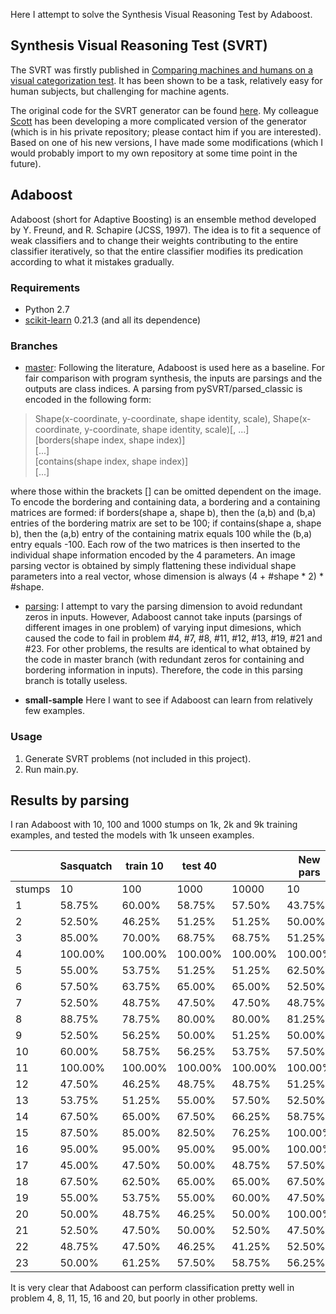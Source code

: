 Here I attempt to solve the Synthesis Visual Reasoning Test by Adaboost.

## Synthesis Visual Reasoning Test (SVRT)
The SVRT was firstly published in [Comparing machines and humans on a visual categorization test](https://www.pnas.org/content/108/43/17621.short). It has been shown to be a task, relatively easy for human subjects, but challenging for machine agents.

The original code for the SVRT generator can be found [here](https://www.idiap.ch/~fleuret/svrt/). My colleague [Scott](https://github.com/scottclowe) has been developing a more complicated version of the generator (which is in his private repository; please contact him if you are interested). Based on one of his new versions, I have made some modifications (which I would probably import to my own repository at some time point in the future).

## Adaboost
Adaboost (short for Adaptive Boosting) is an ensemble method developed by Y. Freund, and R. Schapire (JCSS, 1997). The idea is to fit a sequence of weak classifiers and to change their weights contributing to the entire classifier iteratively, so that the entire classifier modifies its predication according to what it mistakes gradually.

### Requirements
- Python 2.7
- [scikit-learn](https://scikit-learn.org/dev/index.html#) 0.21.3 (and all its dependence)

### Branches
- [master](https://github.com/anish-lu-yihe/SVRT-by-Adaboost):
Following the literature, Adaboost is used here as a baseline. For fair comparison with program synthesis, the inputs are parsings and the outputs are class indices. A parsing from pySVRT/parsed_classic is encoded in the following form:

> Shape(x-coordinate, y-coordinate, shape identity, scale), Shape(x-coordinate, y-coordinate, shape identity, scale)[, ...]\
[borders(shape index, shape index)]\
[...]\
[contains(shape index, shape index)]\
[...]

where those within the brackets [] can be omitted dependent on the image. To encode the bordering and containing data, a bordering and a containing matrices are formed: if borders(shape a, shape b), then the (a,b) and (b,a) entries of the bordering matrix are set to be 100; if contains(shape a, shape b), then the (a,b) entry of the containing matrix equals 100 while the (b,a) entry equals -100. Each row of the two matrices is then inserted to the individual shape information encoded by the 4 parameters. An image parsing vector is obtained by simply flattening these individual shape parameters into a real vector, whose dimension is always (4 + #shape * 2) * #shape.

- [parsing](https://github.com/anish-lu-yihe/SVRT-by-Adaboost/tree/parsing):
I attempt to vary the parsing dimension to avoid redundant zeros in inputs. However, Adaboost cannot take inputs (parsings of different images in one problem) of varying input dimesions, which caused the code to fail in problem \#4, \#7, \#8, \#11, \#12, \#13, \#19, \#21 and \#23. For other problems, the results are identical to what obtained by the code in master branch (with redundant zeros for containing and bordering information in inputs). Therefore, the code in this parsing branch is totally useless.

- **small-sample**
Here I want to see if Adaboost can learn from relatively few examples.

### Usage
1. Generate SVRT problems (not included in this project).
2. Run main.py.

## Results by parsing
I ran Adaboost with 10, 100 and 1000 stumps on 1k, 2k and 9k training examples, and tested the models with 1k unseen examples.

|           | Sasquatch| train 10 | test 40  |           | New pars | train 10 | test 40  |          | Sasquatch| train 40 | test 10  |          | New pars | train 10 | test 40  |          | New pars | train 1000 | test 1000  |          |
|-----------|----------|----------|----------|-----------|----------|----------|----------|----------|----------|----------|----------|----------|----------|----------|----------|----------|----------|----------|----------|----------|
| stumps    | 10       | 100      | 1000     | 10000     | 10       | 100      | 1000     | 10000    | 10       | 100      | 1000     | 10000    | 10       | 100      | 1000     | 10000    | 10       | 100      | 1000     | 10000    |
| 1         | 58\.75%  | 60\.00%  | 58\.75%  | 57\.50%   | 43\.75%  | 48\.75%  | 45\.00%  | 43\.75%  | 45\.00%  | 20\.00%  | 25\.00%  | 35\.00%  | 70\.00%  | 50\.00%  | 45\.00%  | 40\.00%  | 48\.80%  | 50\.10%  | 50\.30%  | 51\.20%  |
| 2         | 52\.50%  | 46\.25%  | 51\.25%  | 51\.25%   | 50\.00%  | 53\.75%  | 53\.75%  | 57\.50%  | 55\.00%  | 50\.00%  | 60\.00%  | 60\.00%  | 70\.00%  | 60\.00%  | 45\.00%  | 50\.00%  | 64\.30%  | 66\.20%  | 62\.40%  | 59\.90%  |
| 3         | 85\.00%  | 70\.00%  | 68\.75%  | 68\.75%   | 51\.25%  | 50\.00%  | 51\.25%  | 50\.00%  | 85\.00%  | 75\.00%  | 85\.00%  | 80\.00%  | 60\.00%  | 55\.00%  | 55\.00%  | 55\.00%  | 50\.70%  | 50\.10%  | 51\.20%  | 51\.80%  |
| 4         | 100\.00% | 100\.00% | 100\.00% | 100\.00%  | 100\.00% | 100\.00% | 100\.00% | 100\.00% | 100\.00% | 100\.00% | 100\.00% | 100\.00% | 100\.00% | 100\.00% | 100\.00% | 100\.00% | 100\.00% | 100\.00% | 100\.00% | 100\.00% |
| 5         | 55\.00%  | 53\.75%  | 51\.25%  | 51\.25%   | 62\.50%  | 58\.75%  | 58\.75%  | 58\.75%  | 45\.00%  | 45\.00%  | 55\.00%  | 55\.00%  | 80\.00%  | 80\.00%  | 70\.00%  | 70\.00%  | 65\.00%  | 61\.40%  | 60\.30%  | 57\.10%  |
| 6         | 57\.50%  | 63\.75%  | 65\.00%  | 65\.00%   | 52\.50%  | 53\.75%  | 57\.50%  | 57\.50%  | 65\.00%  | 50\.00%  | 50\.00%  | 50\.00%  | 60\.00%  | 55\.00%  | 55\.00%  | 40\.00%  | 63\.90%  | 62\.30%  | 61\.70%  | 60\.40%  |
| 7         | 52\.50%  | 48\.75%  | 47\.50%  | 47\.50%   | 48\.75%  | 55\.00%  | 53\.75%  | 53\.75%  | 55\.00%  | 35\.00%  | 25\.00%  | 35\.00%  | 50\.00%  | 60\.00%  | 50\.00%  | 55\.00%  | 59\.10%  | 52\.70%  | 51\.60%  | 51\.90%  |
| 8         | 88\.75%  | 78\.75%  | 80\.00%  | 80\.00%   | 81\.25%  | 78\.75%  | 78\.75%  | 78\.75%  | 100\.00% | 95\.00%  | 95\.00%  | 90\.00%  | 100\.00% | 85\.00%  | 90\.00%  | 90\.00%  | 90\.80%  | 90\.50%  | 88\.00%  | 84\.30%  |
| 9         | 52\.50%  | 56\.25%  | 50\.00%  | 51\.25%   | 50\.00%  | 48\.75%  | 50\.00%  | 55\.00%  | 55\.00%  | 65\.00%  | 60\.00%  | 60\.00%  | 50\.00%  | 45\.00%  | 45\.00%  | 45\.00%  | 53\.20%  | 50\.60%  | 49\.00%  | 48\.50%  |
| 10        | 60\.00%  | 58\.75%  | 56\.25%  | 53\.75%   | 57\.50%  | 52\.50%  | 55\.00%  | 56\.25%  | 85\.00%  | 75\.00%  | 75\.00%  | 75\.00%  | 60\.00%  | 45\.00%  | 55\.00%  | 65\.00%  | 61\.20%  | 59\.60%  | 59\.70%  | 58\.40%  |
| 11        | 100\.00% | 100\.00% | 100\.00% | 100\.00%  | 100\.00% | 100\.00% | 100\.00% | 100\.00% | 100\.00% | 100\.00% | 100\.00% | 100\.00% | 100\.00% | 100\.00% | 100\.00% | 100\.00% | 100\.00% | 100\.00% | 100\.00% | 100\.00% |
| 12        | 47\.50%  | 46\.25%  | 48\.75%  | 48\.75%   | 51\.25%  | 48\.75%  | 51\.25%  | 52\.50%  | 45\.00%  | 65\.00%  | 65\.00%  | 70\.00%  | 45\.00%  | 45\.00%  | 40\.00%  | 40\.00%  | 52\.30%  | 51\.40%  | 50\.10%  | 50\.70%  |
| 13        | 53\.75%  | 51\.25%  | 55\.00%  | 57\.50%   | 52\.50%  | 58\.75%  | 55\.00%  | 55\.00%  | 60\.00%  | 65\.00%  | 60\.00%  | 55\.00%  | 35\.00%  | 50\.00%  | 50\.00%  | 50\.00%  | 52\.30%  | 50\.00%  | 50\.50%  | 49\.10%  |
| 14        | 67\.50%  | 65\.00%  | 67\.50%  | 66\.25%   | 58\.75%  | 58\.75%  | 62\.50%  | 62\.50%  | 70\.00%  | 80\.00%  | 85\.00%  | 85\.00%  | 65\.00%  | 45\.00%  | 50\.00%  | 40\.00%  | 49\.40%  | 48\.90%  | 49\.90%  | 51\.20%  |
| 15        | 87\.50%  | 85\.00%  | 82\.50%  | 76\.25%   | 100\.00% | 100\.00% | 100\.00% | 100\.00% | 90\.00%  | 90\.00%  | 90\.00%  | 90\.00%  | 100\.00% | 100\.00% | 100\.00% | 100\.00% | 100\.00% | 100\.00% | 100\.00% | 100\.00% |
| 16        | 95\.00%  | 95\.00%  | 95\.00%  | 95\.00%   | 100\.00% | 100\.00% | 100\.00% | 100\.00% | 100\.00% | 95\.00%  | 95\.00%  | 100\.00% | 100\.00% | 100\.00% | 100\.00% | 100\.00% | 100\.00% | 100\.00% | 100\.00% | 100\.00% |
| 17        | 45\.00%  | 47\.50%  | 50\.00%  | 48\.75%   | 57\.50%  | 56\.25%  | 48\.75%  | 48\.75%  | 50\.00%  | 50\.00%  | 45\.00%  | 45\.00%  | 40\.00%  | 45\.00%  | 45\.00%  | 45\.00%  | 56\.10%  | 54\.00%  | 53\.90%  | 53\.10%  |
| 18        | 67\.50%  | 62\.50%  | 65\.00%  | 65\.00%   | 67\.50%  | 65\.00%  | 66\.25%  | 66\.25%  | 75\.00%  | 70\.00%  | 60\.00%  | 70\.00%  | 70\.00%  | 60\.00%  | 70\.00%  | 70\.00%  | 58\.40%  | 62\.40%  | 60\.30%  | 59\.60%  |
| 19        | 55\.00%  | 53\.75%  | 55\.00%  | 60\.00%   | 47\.50%  | 53\.75%  | 52\.50%  | 51\.25%  | 65\.00%  | 75\.00%  | 65\.00%  | 60\.00%  | 60\.00%  | 55\.00%  | 70\.00%  | 70\.00%  | 48\.90%  | 49\.10%  | 48\.10%  | 47\.60%  |
| 20        | 50\.00%  | 48\.75%  | 46\.25%  | 50\.00%   | 100\.00% | 100\.00% | 100\.00% | 100\.00% | 55\.00%  | 65\.00%  | 75\.00%  | 65\.00%  | 100\.00% | 100\.00% | 100\.00% | 100\.00% | 100\.00% | 100\.00% | 100\.00% | 100\.00% |
| 21        | 52\.50%  | 47\.50%  | 50\.00%  | 52\.50%   | 47\.50%  | 41\.25%  | 38\.75%  | 38\.75%  | 50\.00%  | 30\.00%  | 50\.00%  | 50\.00%  | 65\.00%  | 35\.00%  | 45\.00%  | 40\.00%  | 50\.30%  | 49\.80%  | 49\.60%  | 47\.40%  |
| 22        | 48\.75%  | 47\.50%  | 46\.25%  | 41\.25%   | 52\.50%  | 48\.75%  | 50\.00%  | 53\.75%  | 70\.00%  | 70\.00%  | 50\.00%  | 55\.00%  | 45\.00%  | 40\.00%  | 40\.00%  | 35\.00%  | 49\.70%  | 50\.80%  | 52\.50%  | 51\.30%  |
| 23        | 50\.00%  | 61\.25%  | 57\.50%  | 58\.75%   | 56\.25%  | 53\.75%  | 48\.75%  | 50\.00%  | 85\.00%  | 75\.00%  | 75\.00%  | 75\.00%  | 60\.00%  | 50\.00%  | 50\.00%  | 55\.00%  | 67\.40%  | 64\.20%  | 58\.20%  | 54\.70%  |


It is very clear that Adaboost can perform classification pretty well in problem 4, 8, 11, 15, 16 and 20, but poorly in other problems.
